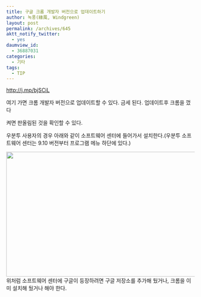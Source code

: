 ```yaml
---
title: 구글 크롬 개발자 버전으로 업데이트하기
author: 녹풍(綠風, Windgreen)
layout: post
permalink: /archives/645
aktt_notify_twitter:
  - yes
daumview_id:
  - 36887031
categories:
  - 기타
tags:
  - TIP
---
```

<a class="tweet-url web" rel="nofollow" href="http://j.mp/bjSCiL" target="_blank">http://j.mp/bjSCiL</a>

여기 가면 크롬 개발자 버전으로 업데이트할 수 있다. 금세 된다. 업데이트후 크롬을 껐다

켜면 판올림된 것을 확인할 수 있다. 

우분투 사용자의 경우 아래와 같이 소프트웨어 센터에 들어가서 설치한다.(우분투 소프트웨어 센터는 9.10 버전부터 프로그램 메뉴 하단에 있다.)

<img class="aligncenter" src="http://dl.dropboxusercontent.com/u/15546257/blog/mytory/old-images/1/cfile25.uf.140BBA494D4BC94C3523D1.png" alt="" width="580" height="333" />위처럼 소프트웨어 센터에 구글이 등장하려면 구글 저장소를 추가해 뒀거나, 크롬을 이미 설치해 뒀거나 해야 한다.